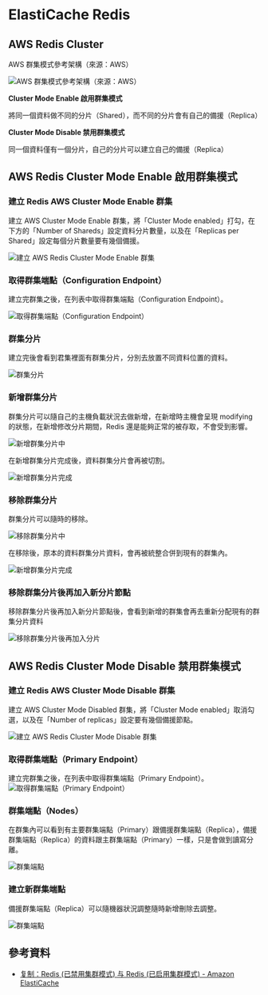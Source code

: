 # ElastiCache Redis

## AWS Redis Cluster

AWS 群集模式參考架構（來源：AWS）

![AWS 群集模式參考架構（來源：AWS）](./images/ElastiCache-NodeGroups.png)

**Cluster Mode Enable 啟用群集模式**

將同一個資料做不同的分片（Shared），而不同的分片會有自己的備援（Replica）

**Cluster Mode Disable 禁用群集模式**

同一個資料僅有一個分片，自己的分片可以建立自己的備援（Replica）


## AWS Redis Cluster Mode Enable 啟用群集模式

### 建立 Redis AWS Cluster Mode Enable 群集

建立 AWS Cluster Mode Enable 群集，將「Cluster Mode enabled」打勾，在下方的「Number of Shareds」設定資料分片數量，以及在「Replicas per Shared」設定每個分片數量要有幾個備援。

![建立 AWS Redis Cluster Mode Enable 群集](./images/aws-create-redis-cluster-mode-enabled.png)

### 取得群集端點（Configuration Endpoint）

建立完群集之後，在列表中取得群集端點（Configuration Endpoint）。

![取得群集端點（Configuration Endpoint）](./images/aws-redis-cluster-enabled-endpoint.png)

### 群集分片

建立完後會看到君集裡面有群集分片，分別去放置不同資料位置的資料。

![群集分片](./images/aws-redis-cluster-enabled-shared.png)

### 新增群集分片

群集分片可以隨自己的主機負載狀況去做新增，在新增時主機會呈現 modifying 的狀態，在新增修改分片期間，Redis 還是能夠正常的被存取，不會受到影響。

![新增群集分片中](./images/aws-redis-cluster-enabled-add-shared.png)

在新增群集分片完成後，資料群集分片會再被切割。

![新增群集分片完成](./images/aws-redis-cluster-enabled-add-shared-finish.png)

### 移除群集分片

群集分片可以隨時的移除。

![移除群集分片中](./images/aws-redis-cluster-enabled-remove-shared.png)

在移除後，原本的資料群集分片資料，會再被統整合併到現有的群集內。

![新增群集分片完成](./images/aws-redis-cluster-enabled-remove-shared-finish.png)

### 移除群集分片後再加入新分片節點

移除群集分片後再加入新分片節點後，會看到新增的群集會再去重新分配現有的群集分片資料

![移除群集分片後再加入分片](./images/aws-redis-cluster-enabled-remove-shared-and-add-again.png)


## AWS Redis Cluster Mode Disable 禁用群集模式

### 建立 Redis AWS Cluster Mode Disable 群集

建立 AWS Cluster Mode Disabled 群集，將「Cluster Mode enabled」取消勾選，以及在「Number of replicas」設定要有幾個備援節點。

![建立 AWS Redis Cluster Mode Disable 群集](./images/aws-create-redis-cluster-mode-disabled.png)

### 取得群集端點（Primary Endpoint）

建立完群集之後，在列表中取得群集端點（Primary Endpoint）。
![取得群集端點（Primary Endpoint）](./images/aws-redis-cluster-disabled-endpoint.png)

### 群集端點（Nodes）

在群集內可以看到有主要群集端點（Primary）跟備援群集端點（Replica），備援群集端點（Replica）的資料跟主群集端點（Primary）一樣，只是會做到讀寫分離。

![群集端點](./images/aws-redis-cluster-disabled-nodes.png)

### 建立新群集端點

備援群集端點（Replica）可以隨機器狀況調整隨時新增刪除去調整。

![群集端點](./images/aws-redis-cluster-disabled-nodes-create.png)


## 參考資料
* [复制：Redis (已禁用集群模式) 与 Redis (已启用集群模式) - Amazon ElastiCache](https://docs.aws.amazon.com/zh_cn/AmazonElastiCache/latest/UserGuide/Replication.Redis-RedisCluster.html)